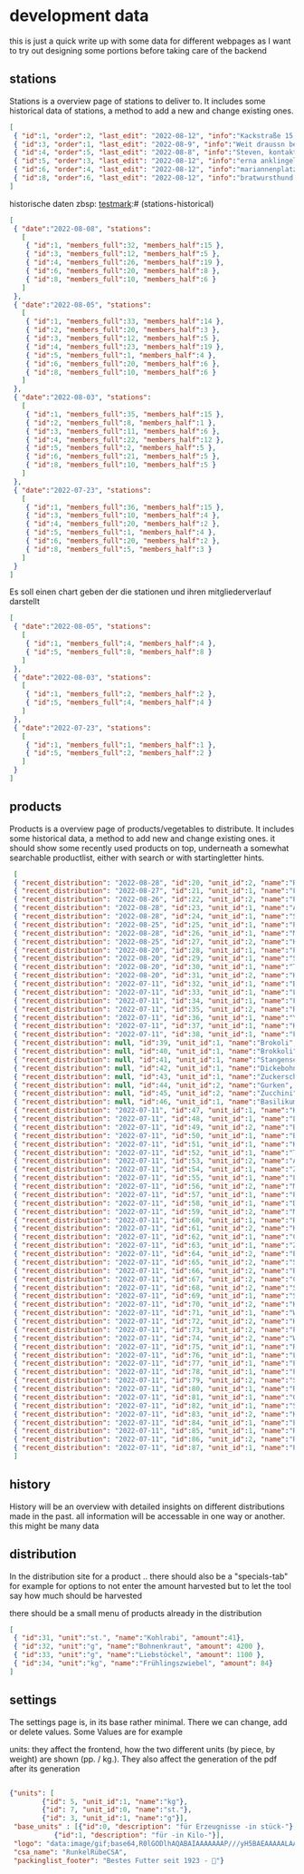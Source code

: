 # development data

this is just a quick write up with some data for different webpages as I want to try out designing some portions before taking care of the backend

## stations

Stations is a overview page of stations to deliver to. It includes some historical data of stations, a method to add a new and change existing ones.


[testmark]:# (stations-current)
```json
[
 { "id":1, "order":2, "last_edit": "2022-08-12", "info":"Kackstraße 15, marianne", "name":"Ost", "members_full":32, "members_half":15 },
 { "id":3, "order":1, "last_edit": "2022-08-9", "info":"Weit draussn beim platz", "name":"West", "members_full":12, "members_half":5 },
 { "id":4, "order":5, "last_edit": "2022-08-8", "info":"Steven, kontakt 027 // 1238 27 199", "name":"Süd", "members_full":26, "members_half":19 },
 { "id":5, "order":3, "last_edit": "2022-08-12", "info":"erna anklingeln vorher", "name":"Ost II", "members_full":2, "members_half":2 },
 { "id":6, "order":4, "last_edit": "2022-08-12", "info":"mariannenplatz 123, anrufen: 0182 / 23723 211 1", "name":"West II", "members_full":20, "members_half":8 },
 { "id":8, "order":6, "last_edit": "2022-08-12", "info":"bratwursthund 123, 04315 Leipzig", "name":"Nord", "members_full":10, "members_half":6 }
]
```

historische daten zbsp:
[testmark]:# (stations-historical)
```json
[
 { "date":"2022-08-08", "stations":
   [
    { "id":1, "members_full":32, "members_half":15 },
    { "id":3, "members_full":12, "members_half":5 },
    { "id":4, "members_full":26, "members_half":19 },
    { "id":6, "members_full":20, "members_half":8 },
    { "id":8, "members_full":10, "members_half":6 }
   ]
 },
 { "date":"2022-08-05", "stations":
   [
    { "id":1, "members_full":33, "members_half":14 },
    { "id":2, "members_full":20, "members_half":3 },
    { "id":3, "members_full":12, "members_half":5 },
    { "id":4, "members_full":23, "members_half":19 },
    { "id":5, "members_full":1, "members_half":4 },
    { "id":6, "members_full":20, "members_half":6 },
    { "id":8, "members_full":10, "members_half":6 }
   ]
 },
 { "date":"2022-08-03", "stations":
   [
    { "id":1, "members_full":35, "members_half":15 },
    { "id":2, "members_full":8, "members_half":1 },
    { "id":3, "members_full":11, "members_half":6 },
    { "id":4, "members_full":22, "members_half":12 },
    { "id":5, "members_full":2, "members_half":5 },
    { "id":6, "members_full":21, "members_half":5 },
    { "id":8, "members_full":10, "members_half":5 }
   ]
 },
 { "date":"2022-07-23", "stations":
   [
    { "id":1, "members_full":36, "members_half":15 },
    { "id":3, "members_full":10, "members_half":4 },
    { "id":4, "members_full":20, "members_half":2 },
    { "id":5, "members_full":1, "members_half":4 },
    { "id":6, "members_full":20, "members_half":2 },
    { "id":8, "members_full":5, "members_half":3 }
   ]
 }
]
```


Es soll einen chart geben der die stationen und ihren mitgliederverlauf darstellt


[testmark]:# (stations-chart)
```json
[
 { "date":"2022-08-05", "stations":
   [
    { "id":1, "members_full":4, "members_half":4 },
    { "id":5, "members_full":8, "members_half":8 }
   ]
 },
 { "date":"2022-08-03", "stations":
   [
    { "id":1, "members_full":2, "members_half":2 },
    { "id":5, "members_full":4, "members_half":4 }
   ]
 },
 { "date":"2022-07-23", "stations":
   [
    { "id":1, "members_full":1, "members_half":1 },
    { "id":5, "members_full":2, "members_half":2 }
   ]
 }
]

```


## products

Products is a overview page of products/vegetables to distribute. It includes some historical data, a method to add new and change existing ones.
it should show some recently used products on top, underneath a somewhat searchable productlist, either with search or with startingletter hints.


[testmark]:# (products)
```json
 [
 { "recent_distribution": "2022-08-28", "id":20, "unit_id":2, "name":"Rucola", "info":"" },
 { "recent_distribution": "2022-08-27", "id":21, "unit_id":1, "name":"Feldsalat ", "info":"" },
 { "recent_distribution": "2022-08-26", "id":22, "unit_id":2, "name":"Porree", "info":"" },
 { "recent_distribution": "2022-08-28", "id":23, "unit_id":1, "name":"Asiasalat", "info":"" },
 { "recent_distribution": "2022-08-28", "id":24, "unit_id":1, "name":"Spinat", "info":"" },
 { "recent_distribution": "2022-08-25", "id":25, "unit_id":1, "name":"Postelein", "info":"Die gelben" },
 { "recent_distribution": "2022-08-28", "id":26, "unit_id":1, "name":"Mangold", "info":"" },
 { "recent_distribution": "2022-08-25", "id":27, "unit_id":2, "name":"Kopfsalat", "info":""},
 { "recent_distribution": "2022-08-20", "id":28, "unit_id":1, "name":"Petersilie", "info":"" },
 { "recent_distribution": "2022-08-20", "id":29, "unit_id":1, "name":"Schnittlauch", "info":"" },
 { "recent_distribution": "2022-08-20", "id":30, "unit_id":1, "name":"Tatsoi", "info":"" },
 { "recent_distribution": "2022-08-20", "id":31, "unit_id":2, "name":"Kohlrabi", "info":"" },
 { "recent_distribution": "2022-07-11", "id":32, "unit_id":1, "name":"Bohnenkraut", "info":"Hübsche große Bohnen" },
 { "recent_distribution": "2022-07-11", "id":33, "unit_id":1, "name":"Liebstöckel", "info":"" },
 { "recent_distribution": "2022-07-11", "id":34, "unit_id":1, "name":"Frühlingszwiebel", "info":"" },
 { "recent_distribution": "2022-07-11", "id":35, "unit_id":2, "name":"Rettich", "info":"" },
 { "recent_distribution": "2022-07-11", "id":36, "unit_id":1, "name":"Ysop", "info":"" },
 { "recent_distribution": "2022-07-11", "id":37, "unit_id":1, "name":"Koriander", "info":"" },
 { "recent_distribution": "2022-07-11", "id":38, "unit_id":1, "name":"Fenchel", "info":"" },
 { "recent_distribution": null, "id":39, "unit_id":1, "name":"Brokoli", "info":"" },
 { "recent_distribution": null, "id":40, "unit_id":1, "name":"Brokkoli", "info":"" },
 { "recent_distribution": null, "id":41, "unit_id":1, "name":"Stangensellerie", "info":"" },
 { "recent_distribution": null, "id":42, "unit_id":1, "name":"Dickebohnen", "info":"" },
 { "recent_distribution": null, "id":43, "unit_id":1, "name":"Zuckerschoten", "info":"" },
 { "recent_distribution": null, "id":44, "unit_id":2, "name":"Gurken", "info":"Die grünen sind nicht giftig!" },
 { "recent_distribution": null, "id":45, "unit_id":2, "name":"Zucchini", "info":"" },
 { "recent_distribution": null, "id":46, "unit_id":1, "name":"Basilikum", "info":"" },
 { "recent_distribution": "2022-07-11", "id":47, "unit_id":1, "name":"Knoblauch", "info":"" },
 { "recent_distribution": "2022-07-11", "id":48, "unit_id":1, "name":"Lauchzwiebeln", "info":"" },
 { "recent_distribution": "2022-07-11", "id":49, "unit_id":2, "name":"Bundmöhren", "info":"" },
 { "recent_distribution": "2022-07-11", "id":50, "unit_id":1, "name":"Buschbohnen", "info":"" },
 { "recent_distribution": "2022-07-11", "id":51, "unit_id":1, "name":"Kartoffeln", "info":"" },
 { "recent_distribution": "2022-07-11", "id":52, "unit_id":1, "name":"Tomaten", "info":"" },
 { "recent_distribution": "2022-07-11", "id":53, "unit_id":2, "name":"Aubergine", "info":"" },
 { "recent_distribution": "2022-07-11", "id":54, "unit_id":1, "name":"Ziebel", "info":"" },
 { "recent_distribution": "2022-07-11", "id":55, "unit_id":1, "name":"Lauch", "info":"" },
 { "recent_distribution": "2022-07-11", "id":56, "unit_id":2, "name":"Melonen", "info":"" },
 { "recent_distribution": "2022-07-11", "id":57, "unit_id":1, "name":"Paprika", "info":"" },
 { "recent_distribution": "2022-07-11", "id":58, "unit_id":1, "name":"Dill", "info":"" },
 { "recent_distribution": "2022-07-11", "id":59, "unit_id":2, "name":"Mairüben", "info":"" },
 { "recent_distribution": "2022-07-11", "id":60, "unit_id":1, "name":"Radicchio", "info":"" },
 { "recent_distribution": "2022-07-11", "id":61, "unit_id":2, "name":"Kürbis", "info":"" },
 { "recent_distribution": "2022-07-11", "id":62, "unit_id":1, "name":"Chilli", "info":"" },
 { "recent_distribution": "2022-07-11", "id":63, "unit_id":1, "name":"Zwiebeln", "info":"" },
 { "recent_distribution": "2022-07-11", "id":64, "unit_id":2, "name":"Endivie", "info":"" },
 { "recent_distribution": "2022-07-11", "id":65, "unit_id":2, "name":"Salat", "info":"" },
 { "recent_distribution": "2022-07-11", "id":66, "unit_id":2, "name":"Blumenkohl", "info":"" },
 { "recent_distribution": "2022-07-11", "id":67, "unit_id":2, "name":"Chinakohl", "info":"" },
 { "recent_distribution": "2022-07-11", "id":68, "unit_id":2, "name":"Spitzkohl", "info":"" },
 { "recent_distribution": "2022-07-11", "id":69, "unit_id":1, "name":"Schwarzkohl", "info":"" },
 { "recent_distribution": "2022-07-11", "id":70, "unit_id":2, "name":"Knollensellerie", "info":"" },
 { "recent_distribution": "2022-07-11", "id":71, "unit_id":1, "name":"Weißkohl", "info":"" },
 { "recent_distribution": "2022-07-11", "id":72, "unit_id":2, "name":"Herbstrüben", "info":"" },
 { "recent_distribution": "2022-07-11", "id":73, "unit_id":2, "name":"Pastinake", "info":"" },
 { "recent_distribution": "2022-07-11", "id":74, "unit_id":2, "name":"Weiskohl", "info":"" },
 { "recent_distribution": "2022-07-11", "id":75, "unit_id":1, "name":"Rotkohl", "info":"" },
 { "recent_distribution": "2022-07-11", "id":76, "unit_id":1, "name":"Lagermöhren", "info":"" },
 { "recent_distribution": "2022-07-11", "id":77, "unit_id":1, "name":"Endiviensalat", "info":"" },
 { "recent_distribution": "2022-07-11", "id":78, "unit_id":1, "name":"Pastinaken", "info":"" },
 { "recent_distribution": "2022-07-11", "id":79, "unit_id":2, "name":"Superschmelz", "info":"" },
 { "recent_distribution": "2022-07-11", "id":80, "unit_id":1, "name":"Rosenkohl", "info":"" },
 { "recent_distribution": "2022-07-11", "id":81, "unit_id":1, "name":"Grünkohl", "info":"" },
 { "recent_distribution": "2022-07-11", "id":82, "unit_id":1, "name":"Schwartze Rettisch", "info":"" },
 { "recent_distribution": "2022-07-11", "id":83, "unit_id":2, "name":"Kohlrabi Superschmelz", "info":"" },
 { "recent_distribution": "2022-07-11", "id":84, "unit_id":1, "name":"Endivie oder Radicchio", "info":"" },
 { "recent_distribution": "2022-07-11", "id":85, "unit_id":1, "name":"Rote Beete", "info":"" },
 { "recent_distribution": "2022-07-11", "id":86, "unit_id":2, "name":"Radieschen (bund)", "info":"" },
 { "recent_distribution": "2022-07-11", "id":87, "unit_id":1, "name":"Pak Choi", "info":"" }
 ]
```

## history

History will be an overview with detailed insights on different distributions made in the past. all information will be accessable in one way or another. this might be many data


## distribution

In the distribution site for a product ..
there should also be a "specials-tab" for example for options to not enter the amount harvested but to  let the tool say how much should be harvested


there should be a small menu of products already in the distribution

[testmark]:# (in-distribution)
```json
[
 { "id":31, "unit":"st.", "name":"Kohlrabi", "amount":41},
 { "id":32, "unit":"g", "name":"Bohnenkraut", "amount": 4200 },
 { "id":33, "unit":"g", "name":"Liebstöckel", "amount": 1100 },
 { "id":34, "unit":"kg", "name":"Frühlingszwiebel", "amount": 84}
]
```


## settings

The settings page is, in its base rather minimal. There we can change, add or delete values. Some Values are for example

units: they affect the frontend, how the two different units (by piece, by weight) are shown (pp. / kg.). They also affect the generation of the pdf after its generation

[testmark]:# (test-settings)
```json

{"units": [
        {"id": 5, "unit_id":1, "name":"kg"},
        {"id": 7, "unit_id":0, "name":"st."},
        {"id": 3, "unit_id":1, "name":"g"}],
 "base_units" : [{"id":0, "description": "für Erzeugnisse -in stück-"},
           {"id":1, "description": "für -in Kilo-"}],
 "logo": "data:image/gif;base64,R0lGODlhAQABAIAAAAAAAP///yH5BAEAAAAALAAAAAABAAEAAAIBRAA7",
 "csa_name": "RunkelRübeCSA",
 "packinglist_footer": "Bestes Futter seit 1923 - 🥦"}
```
